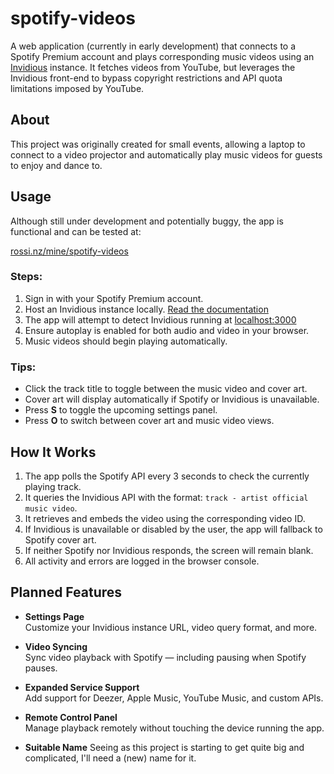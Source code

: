 # spotify-videos

A web application (currently in early development) that connects to a Spotify Premium account and plays corresponding music videos using an [Invidious](https://github.com/iv-org/invidious) instance. It fetches videos from YouTube, but leverages the Invidious front-end to bypass copyright restrictions and API quota limitations imposed by YouTube.

## About

This project was originally created for small events, allowing a laptop to connect to a video projector and automatically play music videos for guests to enjoy and dance to.

## Usage

Although still under development and potentially buggy, the app is functional and can be tested at:

[rossi.nz/mine/spotify-videos](https://rossi.nz/mine/spotify-videos/)

### Steps:

1. Sign in with your Spotify Premium account.
2. Host an Invidious instance locally. [Read the documentation](https://invidious.io/)
3. The app will attempt to detect Invidious running at [localhost:3000](http://localhost:3000)
4. Ensure autoplay is enabled for both audio and video in your browser.
5. Music videos should begin playing automatically.

### Tips:

- Click the track title to toggle between the music video and cover art.
- Cover art will display automatically if Spotify or Invidious is unavailable.
- Press **S** to toggle the upcoming settings panel.
- Press **O** to switch between cover art and music video views.

## How It Works

1. The app polls the Spotify API every 3 seconds to check the currently playing track.
2. It queries the Invidious API with the format: `track - artist official music video`.
3. It retrieves and embeds the video using the corresponding video ID.
4. If Invidious is unavailable or disabled by the user, the app will fallback to Spotify cover art.
5. If neither Spotify nor Invidious responds, the screen will remain blank.
6. All activity and errors are logged in the browser console.

## Planned Features

- **Settings Page**  
  Customize your Invidious instance URL, video query format, and more.

- **Video Syncing**  
  Sync video playback with Spotify — including pausing when Spotify pauses.

- **Expanded Service Support**  
  Add support for Deezer, Apple Music, YouTube Music, and custom APIs.

- **Remote Control Panel**  
  Manage playback remotely without touching the device running the app.

- **Suitable Name**
  Seeing as this project is starting to get quite big and complicated, I'll need a (new) name for it.
